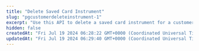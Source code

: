 ```yaml
---
title: "Delete Saved Card Instrument"
slug: "pgcustomerdeleteinstrument-1"
excerpt: "Use this API to delete a saved card instrument for a customer_id and instrument_id"
hidden: false
createdAt: "Fri Jul 19 2024 06:28:22 GMT+0000 (Coordinated Universal Time)"
updatedAt: "Fri Jul 19 2024 06:29:40 GMT+0000 (Coordinated Universal Time)"
---
```

